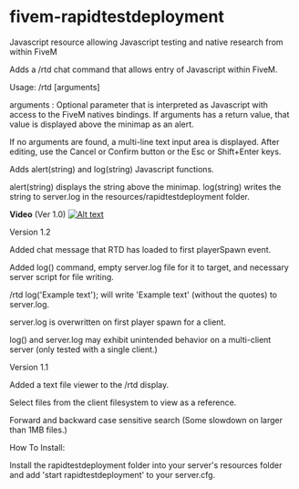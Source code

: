 # fivem-rapidtestdeployment
Javascript resource allowing Javascript testing and native research from within FiveM

Adds a /rtd chat command that allows entry of Javascript within FiveM.

Usage: /rtd [arguments]
  
  arguments : Optional parameter that is interpreted as Javascript with access to the FiveM natives bindings.
    If arguments has a return value, that value is displayed above the minimap as an alert.
  
  If no arguments are found, a multi-line text input area is displayed. After editing, use the
  Cancel or Confirm button or the Esc or Shift+Enter keys. 
  
Adds alert(string) and log(string) Javascript functions.

  alert(string) displays the string above the minimap.
  log(string) writes the string to server.log in the resources/rapidtestdeployment folder.

**Video** (Ver 1.0)
  [![Alt text](https://img.youtube.com/vi/588ePmiJUoU/0.jpg)](https://youtu.be/588ePmiJUoU)

Version 1.2

Added chat message that RTD has loaded to first playerSpawn event.

Added log() command, empty server.log file for it to target, and necessary server script for file writing.

/rtd log('Example text'); will write 'Example text' (without the quotes) to server.log.

server.log is overwritten on first player spawn for a client.

log() and server.log may exhibit unintended behavior on a multi-client server (only tested with a single client.)

Version 1.1

Added a text file viewer to the /rtd display.

Select files from the client filesystem to view as a reference.

Forward and backward case sensitive search (Some slowdown on larger than 1MB files.)

How To Install:

Install the rapidtestdeployment folder into your server's resources folder and add 'start rapidtestdeployment'
to your server.cfg.
